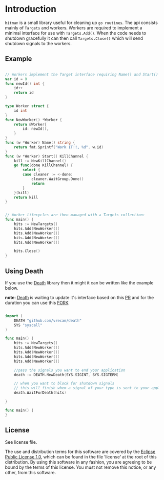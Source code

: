 # Introduction

`hitman` is a small library useful for cleaning up `go routines`.  The api consists
mainly of `Targets` and workers.  Workers are required to implement a minimal interface
for use with `Targets.Add()`.  When the code needs to shutdown gracefully it can then
call `Targets.Close()` which will send shutdown signals to the workers.

## Example

```Go

// Workers implement the Target interface requiring Name() and Start() KillChannel
var id = 0
func newId() int {
	id++
	return id
}

type Worker struct {
	id int
}
func NewWorker() *Worker {
	return &Worker{
		id: newId(),
	}
}
func (w *Worker) Name() string {
	return fmt.Sprintf("Work IT!!, %d", w.id)
}
func (w *Worker) Start() KillChannel {
	kill := NewKillChannel()
	go func(done KillChannel) {
		select {
		case cleaner := <-done:
			cleaner.WaitGroup.Done()
			return
		}
	}(kill)
	return kill
}


// Worker lifecycles are then managed with a Targets collection:
func main() {
	hits := NewTargets()
	hits.Add(NewWorker())
	hits.Add(NewWorker())
	hits.Add(NewWorker())
	hits.Add(NewWorker())

	hits.Close()
}

```

## Using Death

If you use the [Death][Death] library then it might it can be written like
the example below.

__note__: [Death][Death] is waiting to update it's interface based on this [PR][PR]
and for the duration you can use this [FORK][FORK]

```Go

import (
    DEATH "github.com/vrecan/death"
    SYS "syscall"
)

func main() {
	hits := NewTargets()
	hits.Add(NewWorker())
	hits.Add(NewWorker())
	hits.Add(NewWorker())
	hits.Add(NewWorker())

	//pass the signals you want to end your application
	death := DEATH.NewDeath(SYS.SIGINT, SYS.SIGTERM)

	// when you want to block for shutdown signals
	// this will finish when a signal of your type is sent to your application
	death.WaitForDeath(hits) 

}

func main() {
}
```

## License

See license file.

The use and distribution terms for this software are covered by the
[Eclipse Public License 1.0][EPL-1], which can be found in the file 'license' at the
root of this distribution. By using this software in any fashion, you are
agreeing to be bound by the terms of this license. You must not remove this
notice, or any other, from this software.


[EPL-1]: http://opensource.org/licenses/eclipse-1.0.txt
[DEATH]: https://github.com/vrecan/death
[PR]: https://github.com/vrecan/death/pull/8
[FORK]: https://github.com/lcaballero/death/tree/use-closer